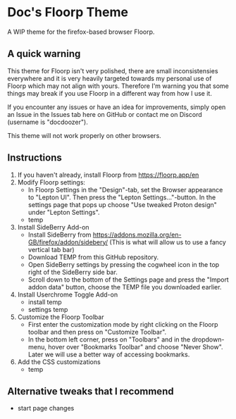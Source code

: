 # Doc's Floorp Theme
A WIP theme for the firefox-based browser Floorp.

## A quick warning
This theme for Floorp isn't very polished, there are small inconsistensies everywhere and it is very heavily targeted towards my personal use of Floorp which may not align with yours. Therefore I'm warning you that some things may break if you use Floorp in a different way from how I use it. 

If you encounter any issues or have an idea for improvements, simply open an Issue in the Issues tab here on GitHub or contact me on Discord (username is "docdoozer").

This theme will not work properly on other browsers.

## Instructions
1. If you haven't already, install Floorp from https://floorp.app/en
2. Modify Floorp settings:
   * In Floorp Settings in the "Design"-tab, set the Browser appearance to "Lepton UI". Then press the "Lepton Settings..."-button. In the settings page that pops up choose "Use tweaked Proton design" under "Lepton Settings".
   * temp
3. Install SideBerry Add-on
   * Install SideBerry from https://addons.mozilla.org/en-GB/firefox/addon/sidebery/
     (This is what will allow us to use a fancy vertical tab bar)
   * Download TEMP from this GitHub repository.
   * Open SideBerry settings by pressing the cogwheel icon in the top right of the SideBerry side bar.
   * Scroll down to the bottom of the Settings page and press the "Import addon data" button, choose the TEMP file you downloaded earlier.
4. Install Userchrome Toggle Add-on
   * install temp
   * settings temp
5. Customize the Floorp Toolbar
   * First enter the customization mode by right clicking on the Floorp toolbar and then press on "Customize Toolbar".
   * In the bottom left corner, press on "Toolbars" and in the dropdown-menu, hover over "Bookmarks Toolbar" and choose "Never Show". Later we will use a better way of accessing bookmarks.
6. Add the CSS customizations
   * temp

## Alternative tweaks that I recommend
* start page changes
